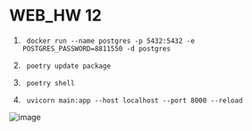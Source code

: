 # WEB_HW 12

1.
        docker run --name postgres -p 5432:5432 -e POSTGRES_PASSWORD=8811550 -d postgres

4.
        poetry update package

6.
        poetry shell

8.
        uvicorn main:app --host localhost --port 8000 --reload


![image](https://github.com/KyryloChalov/WEB_HW_12/assets/140982410/d4a1252b-1e8d-4641-9b23-6638042ad67e)
